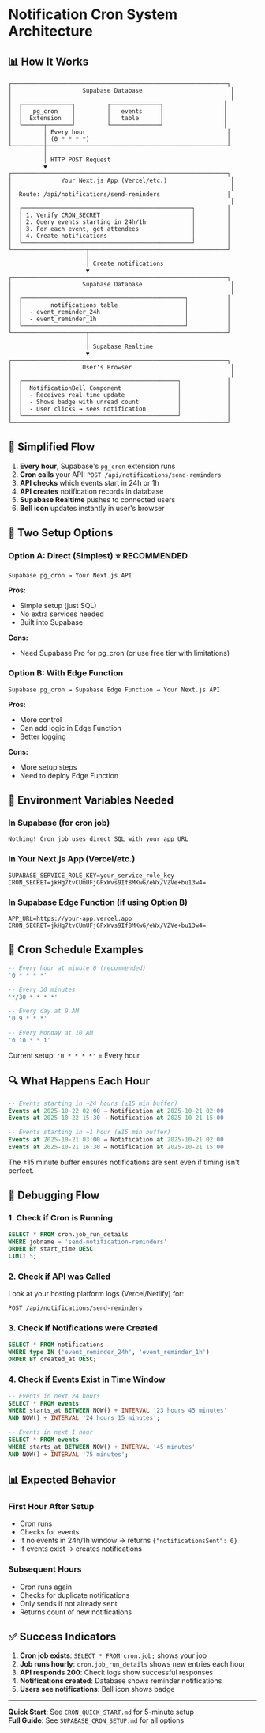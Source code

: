 # Notification Cron System Architecture

## 📊 How It Works

```
┌─────────────────────────────────────────────────────────────┐
│                    Supabase Database                         │
│                                                              │
│  ┌──────────────┐         ┌──────────────┐                 │
│  │   pg_cron    │         │   events     │                 │
│  │  Extension   │         │   table      │                 │
│  └──────┬───────┘         └──────────────┘                 │
│         │ Every hour                                        │
│         │ (0 * * * *)                                       │
└─────────┼───────────────────────────────────────────────────┘
          │
          │ HTTP POST Request
          ▼
┌─────────────────────────────────────────────────────────────┐
│              Your Next.js App (Vercel/etc.)                  │
│                                                              │
│  Route: /api/notifications/send-reminders                   │
│                                                              │
│  ┌────────────────────────────────────────────────┐         │
│  │ 1. Verify CRON_SECRET                          │         │
│  │ 2. Query events starting in 24h/1h             │         │
│  │ 3. For each event, get attendees               │         │
│  │ 4. Create notifications                        │         │
│  └────────────────────────────────────────────────┘         │
└─────────────────────┬───────────────────────────────────────┘
                      │
                      │ Create notifications
                      ▼
┌─────────────────────────────────────────────────────────────┐
│                    Supabase Database                         │
│                                                              │
│  ┌──────────────────────────────────────────────┐           │
│  │        notifications table                   │           │
│  │  - event_reminder_24h                        │           │
│  │  - event_reminder_1h                         │           │
│  └──────────────────────────────────────────────┘           │
└─────────────────────┬───────────────────────────────────────┘
                      │
                      │ Supabase Realtime
                      ▼
┌─────────────────────────────────────────────────────────────┐
│                    User's Browser                            │
│                                                              │
│  ┌────────────────────────────────────────────┐             │
│  │  NotificationBell Component                │             │
│  │  - Receives real-time update               │             │
│  │  - Shows badge with unread count           │             │
│  │  - User clicks → sees notification         │             │
│  └────────────────────────────────────────────┘             │
└─────────────────────────────────────────────────────────────┘
```

## 🔄 Simplified Flow

1. **Every hour**, Supabase's `pg_cron` extension runs
2. **Cron calls** your API: `POST /api/notifications/send-reminders`
3. **API checks** which events start in 24h or 1h
4. **API creates** notification records in database
5. **Supabase Realtime** pushes to connected users
6. **Bell icon** updates instantly in user's browser

## 🎯 Two Setup Options

### Option A: Direct (Simplest) ⭐ RECOMMENDED

```
Supabase pg_cron → Your Next.js API
```

**Pros:**
- Simple setup (just SQL)
- No extra services needed
- Built into Supabase

**Cons:**
- Need Supabase Pro for pg_cron (or use free tier with limitations)

### Option B: With Edge Function

```
Supabase pg_cron → Supabase Edge Function → Your Next.js API
```

**Pros:**
- More control
- Can add logic in Edge Function
- Better logging

**Cons:**
- More setup steps
- Need to deploy Edge Function

## 🔑 Environment Variables Needed

### In Supabase (for cron job)
```
Nothing! Cron job uses direct SQL with your app URL
```

### In Your Next.js App (Vercel/etc.)
```
SUPABASE_SERVICE_ROLE_KEY=your_service_role_key
CRON_SECRET=jkHg7tvCUmUFjGPxWvs9If8MKwG/eWx/VZVe+bu13w4=
```

### In Supabase Edge Function (if using Option B)
```
APP_URL=https://your-app.vercel.app
CRON_SECRET=jkHg7tvCUmUFjGPxWvs9If8MKwG/eWx/VZVe+bu13w4=
```

## 📅 Cron Schedule Examples

```sql
-- Every hour at minute 0 (recommended)
'0 * * * *'

-- Every 30 minutes
'*/30 * * * *'

-- Every day at 9 AM
'0 9 * * *'

-- Every Monday at 10 AM
'0 10 * * 1'
```

Current setup: `'0 * * * *'` = Every hour

## 🔍 What Happens Each Hour

```sql
-- Events starting in ~24 hours (±15 min buffer)
Events at 2025-10-22 02:00 → Notification at 2025-10-21 02:00
Events at 2025-10-22 15:30 → Notification at 2025-10-21 15:00

-- Events starting in ~1 hour (±15 min buffer)
Events at 2025-10-21 03:00 → Notification at 2025-10-21 02:00
Events at 2025-10-21 16:30 → Notification at 2025-10-21 15:00
```

The ±15 minute buffer ensures notifications are sent even if timing isn't perfect.

## 🐛 Debugging Flow

### 1. Check if Cron is Running
```sql
SELECT * FROM cron.job_run_details 
WHERE jobname = 'send-notification-reminders'
ORDER BY start_time DESC
LIMIT 5;
```

### 2. Check if API was Called
Look at your hosting platform logs (Vercel/Netlify) for:
```
POST /api/notifications/send-reminders
```

### 3. Check if Notifications were Created
```sql
SELECT * FROM notifications 
WHERE type IN ('event_reminder_24h', 'event_reminder_1h')
ORDER BY created_at DESC;
```

### 4. Check if Events Exist in Time Window
```sql
-- Events in next 24 hours
SELECT * FROM events 
WHERE starts_at BETWEEN NOW() + INTERVAL '23 hours 45 minutes' 
AND NOW() + INTERVAL '24 hours 15 minutes';

-- Events in next 1 hour  
SELECT * FROM events 
WHERE starts_at BETWEEN NOW() + INTERVAL '45 minutes' 
AND NOW() + INTERVAL '75 minutes';
```

## 📊 Expected Behavior

### First Hour After Setup
- Cron runs
- Checks for events
- If no events in 24h/1h window → returns `{"notificationsSent": 0}`
- If events exist → creates notifications

### Subsequent Hours
- Cron runs again
- Checks for duplicate notifications
- Only sends if not already sent
- Returns count of new notifications

## ✅ Success Indicators

1. **Cron job exists**: `SELECT * FROM cron.job;` shows your job
2. **Job runs hourly**: `cron.job_run_details` shows new entries each hour
3. **API responds 200**: Check logs show successful responses
4. **Notifications created**: Database shows reminder notifications
5. **Users see notifications**: Bell icon shows badge

---

**Quick Start**: See `CRON_QUICK_START.md` for 5-minute setup  
**Full Guide**: See `SUPABASE_CRON_SETUP.md` for all options
